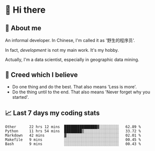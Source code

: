 # 👋 Hi there

## :speech_balloon: About me

An informal developer. In Chinese, I'm called it as '野生的程序员'.

In fact, _development_ is not my main work. It's my hobby.

Actually, I'm a data scientist, especially in geographic data mining.

## :see_no_evil: Creed which I believe

- Do one thing and do the best. That also means 'Less is more'.
- Do the thing until to the end. That also means 'Never forget why you started'.

## :chart_with_upwards_trend: Last 7 days my coding stats

<!--START_SECTION:waka-->
```text
Other      22 hrs 12 mins  ███████████████▓░░░░░░░░░   62.89 % 
Python     11 hrs 54 mins  ████████▒░░░░░░░░░░░░░░░░   33.72 % 
Markdown   42 mins         ▓░░░░░░░░░░░░░░░░░░░░░░░░   02.01 % 
Makefile   9 mins          ░░░░░░░░░░░░░░░░░░░░░░░░░   00.45 % 
Bash       9 mins          ░░░░░░░░░░░░░░░░░░░░░░░░░   00.43 % 
```
<!--END_SECTION:waka-->
